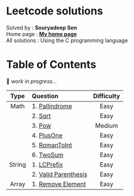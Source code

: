 # Leetcode solutions

Solved by     : **Souryadeep Sen**  
Home page     : [**My home page**](https://github.com/Souryadeep)  
All solutions : Using the C programming language

# Table of Contents

👷 *work in progress...*  



| Type     |    Question                                                                |  Difficulty |
|:--------:|:-------------------------------------------------------------------------- |:-----------:|
| Math     |1. [Pallindrome](https://leetcode.com/problems/palindrome-number/)          |Easy         |
|          |2. [Sqrt](https://leetcode.com/problems/sqrtx/)                             |Easy         |
|          |3. [Pow](https://leetcode.com/problems/powx-n/)                             |Medium       |
|          |4. [PlusOne](https://leetcode.com/problems/plus-one/)                       |Easy         |
|          |5. [RomanToInt](https://leetcode.com/problems/roman-to-integer/)            |Easy         |
|          |6. [TwoSum](https://leetcode.com/problems/two-sum)                          |Easy         |
| String   |1. [LCPrefix](https://leetcode.com/problems/longest-common-prefix/)         |Easy         |
|          |2. [Valid Parenthesis](https://leetcode.com/problems/valid-parentheses/)    |Easy         |
| Array    |1. [Remove Element](https://leetcode.com/problems/remove-element/)		|Easy	      |
